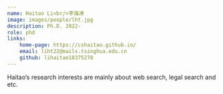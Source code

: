 ```yaml
---
name: Haitao Li<br/>李海涛
image: images/people/lht.jpg  
description: Ph.D. 2022-  
role: phd  
links:  
    home-page: https://cshaitao.github.io/   
    email: liht22@mails.tsinghua.edu.cn  
    github: lihaitao18375278  
---
```


Haitao‘s research interests are mainly about web search, legal search and etc.
